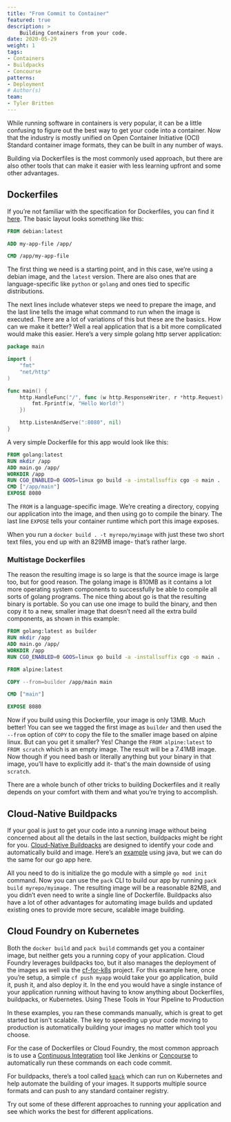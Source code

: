 ```yaml
---
title: "From Commit to Container"
featured: true
description: >
    Building Containers from your code.
date: 2020-05-29
weight: 1
tags:
- Containers
- Buildpacks
- Concourse
patterns:
- Deployment
# Author(s)
team: 
- Tyler Britten
---
```


While running software in containers is very popular, it can be a little confusing to figure out the best way to get your code into a container. Now that the industry is mostly unified on Open Container Initiative (OCI) Standard container image formats, they can be built in any number of ways. 

Building via Dockerfiles is the most commonly used approach, but there are also other tools that can make it easier with less learning upfront and some other advantages. 
## Dockerfiles
If you’re not familiar with the specification for Dockerfiles, you can find it [here](https://docs.docker.com/engine/reference/builder/). The basic layout looks something like this:

```dockerfile
FROM debian:latest

ADD my-app-file /app/

CMD /app/my-app-file
```

The first thing we need is a starting point, and in this case, we’re using a debian image, and the `latest` version. There are also ones that are language-specific like `python` or `golang` and ones tied to specific distributions.

The next lines include whatever steps we need to prepare the image, and the last line tells the image what command to run when the image is executed. There are a lot of variations of this but these are the basics. How can we make it better? Well a real application that is a bit more complicated would make this easier. Here’s a very simple golang http server application:

```go
package main

import (
    "fmt"
    "net/http"
)

func main() {
    http.HandleFunc("/", func (w http.ResponseWriter, r *http.Request) {
        fmt.Fprintf(w, "Hello World!")
    })

    http.ListenAndServe(":8080", nil)
}
```


A very simple Dockerfile for this app would look like this:

```dockerfile
FROM golang:latest
RUN mkdir /app
ADD main.go /app/ 
WORKDIR /app
RUN CGO_ENABLED=0 GOOS=linux go build -a -installsuffix cgo -o main .
CMD ["/app/main"]
EXPOSE 8080
```

The `FROM` is a language-specific image. We’re creating a directory, copying our application into the image, and then using go to compile the binary. The last line `EXPOSE` tells your container runtime which port this image exposes.

When you run a `docker build . -t myrepo/myimage` with just these two short text files, you end up with an 829MB image- that’s rather large.

### Multistage Dockerfiles
The reason the resulting image is so large is that the source image is large too, but for good reason. The golang image is 810MB as it contains a lot more operating system components to successfully be able to compile all sorts of golang programs. The nice thing about go is that the resulting binary is portable. So you can use one image to build the binary, and then copy it to a new, smaller image that doesn’t need all the extra build components, as shown in this example:

```dockerfile
FROM golang:latest as builder
RUN mkdir /app 
ADD main.go /app/ 
WORKDIR /app 
RUN CGO_ENABLED=0 GOOS=linux go build -a -installsuffix cgo -o main .

FROM alpine:latest

COPY --from=builder /app/main main

CMD ["main"]

EXPOSE 8080
```

Now if you build using this Dockerfile, your image is only 13MB. Much better! You can see we tagged the first image as `builder` and then used the `--from` option of `COPY` to copy the file to the smaller image based on alpine linux. But can you get it smaller? Yes! Change the `FROM alpine:latest` to `FROM scratch` which is an empty image. The result will be a 7.41MB image. Now though if you need bash or literally anything but your binary in that image, you’ll have to explicitly add it- that's the main downside of using `scratch`. 

There are a whole bunch of other tricks to building Dockerfiles and it really depends on your comfort with them and what you’re trying to accomplish.

## Cloud-Native Buildpacks
If your goal is just to get your code into a running image without being concerned about all the details in the last section, buildpacks might be right for you. [Cloud-Native Buildpacks](../../guides/containers/cnb-what-is/) are designed to identify your code and automatically build and image. Here’s an [example](../../guides/containers/cnb-gs-pack/) using java, but we can do the same for our go app here.

All you need to do is initialize the go module with a simple `go mod init` command. Now you can use the `pack` CLI to build our app by running `pack build myrepo/myimage.` The resulting image will be a reasonable 82MB, and you didn’t even need to write a single line of Dockerfile. Buildpacks also have a lot of other advantages for automating image builds and updated existing ones to provide more secure, scalable image building. 

## Cloud Foundry on Kubernetes
 
Both the `docker build` and `pack build` commands get you a container image, but neither gets you a running copy of your application. Cloud Foundry leverages buildpacks too, but it also manages the deployment of the images as well via the [cf-for-k8s](../../guides/kubernetes/cf4k8s-gs/) project. For this example here, once you’re setup, a simple `cf push myapp` would take your go application, build it, push it, and also deploy it. In the end you would have a single instance of your application running without having to know anything about Dockerfiles, buildpacks, or Kubernetes.
Using These Tools in Your Pipeline to Production

In these examples, you ran these commands manually, which is great to get started but isn't scalable. The key to speeding up your code moving to production is automatically building your images no matter which tool you choose. 

For the case of Dockerfiles or Cloud Foundry, the most common approach is to use a [Continuous Integration](../../guides/ci-cd/ci-cd-what-is/) tool like Jenkins or [Concourse](../../guides/ci-cd/concourse-gs/) to automatically run these commands on each code commit.

For buildpacks, there’s a tool called [`kpack`](../../guides/containers/cnb-gs-kpack/) which can run on Kubernetes and help automate the building of your images. It supports multiple source formats and can push to any standard container registry.

Try out some of these different approaches to running your application and see which works the best for different applications.
